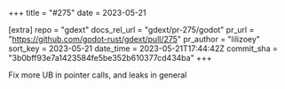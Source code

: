 +++
title = "#275"
date = 2023-05-21

[extra]
repo = "gdext"
docs_rel_url = "gdext/pr-275/godot"
pr_url = "https://github.com/godot-rust/gdext/pull/275"
pr_author = "lilizoey"
sort_key = 2023-05-21
date_time = 2023-05-21T17:44:42Z
commit_sha = "3b0bff93e7a1423584fe5be352b610377cd434ba"
+++

Fix more UB in pointer calls, and leaks in general
